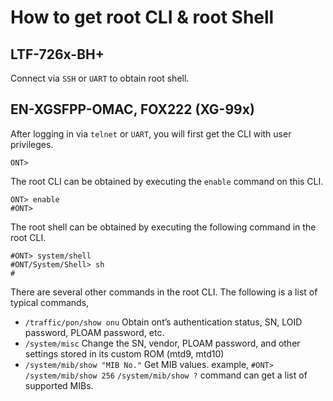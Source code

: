 # How to get root CLI & root Shell

## LTF-726x-BH+

Connect via `SSH` or `UART` to obtain root shell.

## EN-XGSFPP-OMAC, FOX222 (XG-99x)

After logging in via `telnet` or `UART`, you will first get the CLI with user privileges.

```
ONT>
```

The root CLI can be obtained by executing the `enable` command on this CLI.

```
ONT> enable
#ONT>
```

The root shell can be obtained by executing the following command in the root CLI.

```
#ONT> system/shell
#ONT/System/Shell> sh
#
```

There are several other commands in the root CLI.
The following is a list of typical commands,

- `/traffic/pon/show onu`
    Obtain ont’s authentication status, SN, LOID password, PLOAM password, etc.
- `/system/misc`
    Change the SN, vendor, PLOAM password, and other settings stored in its custom ROM (mtd9, mtd10)
- `/system/mib/show "MIB No."`
    Get MIB values.
    example,
    `#ONT> /system/mib/show 256`
    `/system/mib/show ?` command can get a list of supported MIBs.
